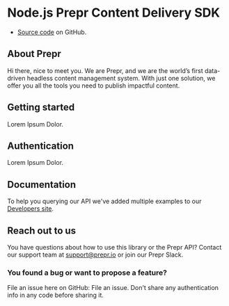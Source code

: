 # Node.js Prepr Content Delivery SDK

* [Source code](https://github.com/preprio/nodejs-sdk) on GitHub.

## About Prepr

Hi there, nice to meet you. We are Prepr, and we are the world’s first data-driven headless content management system. With just one solution, we offer you all the tools you need to publish impactful content.

## Getting started

Lorem Ipsum Dolor.

## Authentication

Lorem Ipsum Dolor.

## Documentation

To help you querying our API we've added multiple examples to our [Developers site](https://prepr.dev).

## Reach out to us
You have questions about how to use this library or the Prepr API?
Contact our support team at support@prepr.io or join our Prepr Slack.

### You found a bug or want to propose a feature?

File an issue here on GitHub: File an issue. Don't share any authentication info in any code before sharing it.
